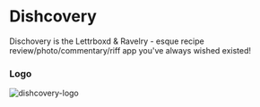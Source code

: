 # Dishcovery
Dischovery is the Lettrboxd &amp; Ravelry - esque recipe review/photo/commentary/riff app you've always wished existed!

### Logo

![dishcovery-logo](https://github.com/user-attachments/assets/bf1a72e2-9c48-4335-9caf-e152c67a2e6e)
